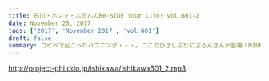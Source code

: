 ```yaml
---
title: 石川・ホンマ・ぶるんのBe-SIDE Your Life! vol.601-2
date: November 26, 2017
tags: ['2017', 'November 2017', 'vol.601']
draft: false
summary: コピペで起こったハプニング・・・。ここでひさしぶりにぶるんさんが登場！MIURA
---
```


http://project-phi.ddo.jp/ishikawa/ishikawa601_2.mp3